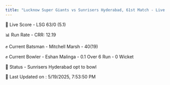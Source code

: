 ```yaml
---
title: "Lucknow Super Giants vs Sunrisers Hyderabad, 61st Match - Live Cricket Score"
---
```


🔴 Live Score - LSG 63/0 (5.1)  

📊 Run Rate - CRR: 12.19  

✊ Current Batsman - Mitchell Marsh - 40(19)  

✊ Current Bowler - Eshan Malinga - 0.1 Over 6 Run - 0 Wicket  

📑 Status - Sunrisers Hyderabad opt to bowl

📝 Last Updated on : 5/19/2025, 7:53:50 PM  

